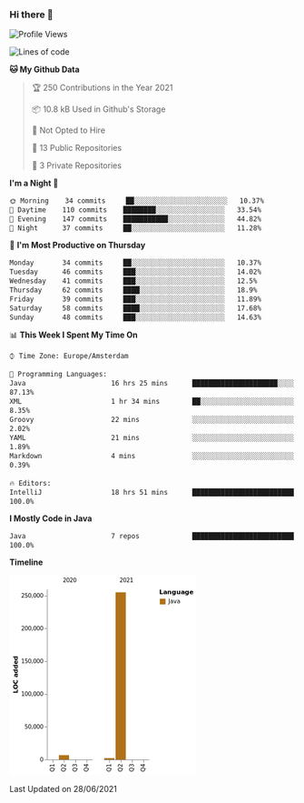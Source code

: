 ### Hi there 👋


<!--START_SECTION:waka-->
![Profile Views](http://img.shields.io/badge/Profile%20Views-4-blue)

![Lines of code](https://img.shields.io/badge/From%20Hello%20World%20I%27ve%20Written-264010%20lines%20of%20code-blue)

**🐱 My Github Data** 

> 🏆 250 Contributions in the Year 2021
 > 
> 📦 10.8 kB Used in Github's Storage 
 > 
> 🚫 Not Opted to Hire
 > 
> 📜 13 Public Repositories 
 > 
> 🔑 3 Private Repositories  
 > 
**I'm a Night 🦉** 

```text
🌞 Morning    34 commits     ██░░░░░░░░░░░░░░░░░░░░░░░   10.37% 
🌆 Daytime    110 commits    ████████░░░░░░░░░░░░░░░░░   33.54% 
🌃 Evening    147 commits    ███████████░░░░░░░░░░░░░░   44.82% 
🌙 Night      37 commits     ██░░░░░░░░░░░░░░░░░░░░░░░   11.28%

```
📅 **I'm Most Productive on Thursday** 

```text
Monday       34 commits     ██░░░░░░░░░░░░░░░░░░░░░░░   10.37% 
Tuesday      46 commits     ███░░░░░░░░░░░░░░░░░░░░░░   14.02% 
Wednesday    41 commits     ███░░░░░░░░░░░░░░░░░░░░░░   12.5% 
Thursday     62 commits     ████░░░░░░░░░░░░░░░░░░░░░   18.9% 
Friday       39 commits     ███░░░░░░░░░░░░░░░░░░░░░░   11.89% 
Saturday     58 commits     ████░░░░░░░░░░░░░░░░░░░░░   17.68% 
Sunday       48 commits     ███░░░░░░░░░░░░░░░░░░░░░░   14.63%

```


📊 **This Week I Spent My Time On** 

```text
⌚︎ Time Zone: Europe/Amsterdam

💬 Programming Languages: 
Java                     16 hrs 25 mins      █████████████████████░░░░   87.13% 
XML                      1 hr 34 mins        ██░░░░░░░░░░░░░░░░░░░░░░░   8.35% 
Groovy                   22 mins             ░░░░░░░░░░░░░░░░░░░░░░░░░   2.02% 
YAML                     21 mins             ░░░░░░░░░░░░░░░░░░░░░░░░░   1.89% 
Markdown                 4 mins              ░░░░░░░░░░░░░░░░░░░░░░░░░   0.39%

🔥 Editors: 
IntelliJ                 18 hrs 51 mins      █████████████████████████   100.0%

```

**I Mostly Code in Java** 

```text
Java                     7 repos             █████████████████████████   100.0%

```


**Timeline**

![Chart not found](https://raw.githubusercontent.com/powercasgamer/powercasgamer/master/charts/bar_graph.png) 


 Last Updated on 28/06/2021
<!--END_SECTION:waka-->
